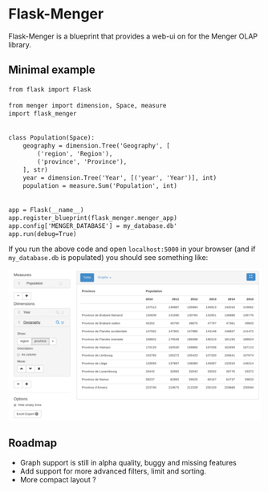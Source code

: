 
# Flask-Menger

Flask-Menger is a blueprint that provides a web-ui on for the Menger
OLAP library.


## Minimal example

    from flask import Flask

    from menger import dimension, Space, measure
    import flask_menger


    class Population(Space):
        geography = dimension.Tree('Geography', [
            ('region', 'Region'),
            ('province', 'Province'),
        ], str)
        year = dimension.Tree('Year', [('year', 'Year')], int)
        population = measure.Sum('Population', int)


    app = Flask(__name__)
    app.register_blueprint(flask_menger.menger_app)
    app.config['MENGER_DATABASE'] = my_database.db'
    app.run(debug=True)

If you run the above code and open `localhost:5000` in your browser
(and if `my_database.db` is populated) you should see something like:

![Screenshot](screenshot.png)


## Roadmap

  - Graph support is still in alpha quality, buggy and missing features
  - Add support for more advanced filters, limit and sorting.
  - More compact layout ?

